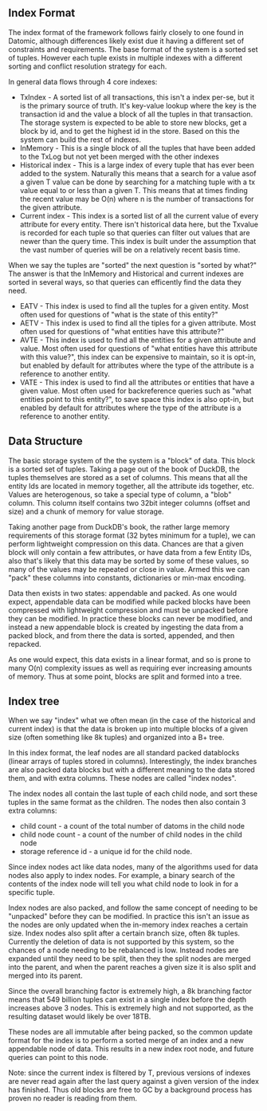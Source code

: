 ﻿---
hide:
  - toc
---

## Index Format

The index format of the framework follows fairly closely to one found in Datomic, although differences likely exist due it having
a different set of constraints and requirements. The base format of the system is a sorted set of tuples. However each tuple
exists in multiple indexes with a different sorting and conflict resolution strategy for each.

In general data flows through 4 core indexes:

* TxIndex - A sorted list of all transactions, this isn't a index per-se, but it is the primary source of truth. It's key-value lookup where
the key is the transaction id and the value a block of all the tuples in that transaction. The storage system is expected to be able to
store new blocks, get a block by id, and to get the highest id in the store. Based on this the system can build the rest of indexes.
* InMemory - This is a single block of all the tuples that have been added to the TxLog but not yet been merged with the other indexes
* Historical index - This is a large index of every tuple that has ever been added to the system. Naturally this means that a search for a value
asof a given T value can be done by searching for a matching tuple with a tx value equal to or less than a given T. This means that
at times finding the recent value may be O(n) where n is the number of transactions for the given attribute.
* Current index - This index is a sorted list of all the current value of every attribute for every entity. There isn't historical data here,
but the Txvalue is recorded for each tuple so that queries can filter out values that are newer than the query time. This index is built
under the assumption that the vast number of queries will be on a relatively recent basis time.

When we say the tuples are "sorted" the next question is "sorted by what?" The answer is that the InMemory and Historical and current
indexes are sorted in several ways, so that queries can efficently find the data they need.

* EATV - This index is used to find all the tuples for a given entity. Most often used for questions of "what is the state of this entity?"
* AETV - This index is used to find all the tiples for a given attribute. Most often used for questions of "what entities have this attribute?"
* AVTE - This index is used to find all the entities for a given attribute and value. Most often used for questions of "what entities have this attribute with this value?", this index
can be expensive to maintain, so it is opt-in, but enabled by default for attributes where the type of the attribute is a reference to another entity.
* VATE - This index is used to find all the attributes or entities that have a given value. Most often used for backreference queries such as "what entities point to this entity?", to save space
this index is also opt-in, but enabled by default for attributes where the type of the attribute is a reference to another entity.

## Data Structure

The basic storage system of the the system is a "block" of data. This block is a sorted set
of tuples. Taking a page out of the book of DuckDB, the tuples themselves are stored as a set
of columns. This means that all the entity Ids are located in memory together, all the attribute
ids together, etc. Values are heterogenous, so take a special type of column, a "blob" column. This
column itself contains two 32bit integer columns (offset and size) and a chunk of memory for value storage.

Taking another page from DuckDB's book, the rather large memory requirements of this storage format (32 bytes minimum
for a tuple), we can perform lightweight compression on this data. Chances are that a given block will only contain
a few attributes, or have data from a few Entity IDs, also that's likely that this data may be sorted by some of these
values, so many of the values may be repeated or close in value. Armed this we can "pack" these columns into
constants, dictionaries or min-max encoding.

Data then exists in two states: appendable and packed. As one would expect, appendable data can be modified
while packed blocks have been compressed with lightweight compression and must be unpacked before they can be
modified. In practice these blocks can never be modified, and instead a new appendable block is created by ingesting
the data from a packed block, and from there the data is sorted, appended, and then repacked.

As one would expect, this data exists in a linear format, and so is prone to many O(n) complexity issues as well
as requiring ever increasing amounts of memory. Thus at some point, blocks are split and formed into a tree.


## Index tree
When we say "index" what we often mean (in the case of the historical and current index) is that the data is broken
up into multiple blocks of a given size (often something like 8k tuples) and organized into a B+ tree.

In this index format, the leaf nodes are all standard packed datablocks (linear arrays of tuples stored in columns).
Interestingly, the index branches are also packed data blocks but with a different meaning to the data stored them,
and with extra columns. These nodes are called "index nodes".

The index nodes all contain the last tuple of each child node, and sort these tuples in the same format as the children. The
nodes then also contain 3 extra columns:

* child count - a count of the total number of datoms in the child node
* child node count - a count of the number of child nodes in the child node
* storage reference id - a unique id for the child node.

Since index nodes act like data nodes, many of the algorithms used for data nodes also apply to index nodes. For example,
a binary search of the contents of the index node will tell you what child node to look in for a specific tuple.

Index nodes are also packed, and follow the same concept of needing to be "unpacked" before they can be modified. In practice
this isn't an issue as the nodes are only updated when the in-memory index reaches a certain size. Index nodes also split
after a certain branch size, often 8k tuples. Currently the deletion of data is not supported by this system, so the chances
of a node needing to be rebalanced is low. Instead nodes are expanded until they need to be split, then they the split nodes are
merged into the parent, and when the parent reaches a given size it is also split and merged into its parent.

Since the overall branching factor is extremely high, a 8k branching factor means that 549 billion tuples
can exist in a single index before the depth increases above 3 nodes. This is extremely high and not supported, as the resulting
dataset would likely be over 18TB.

These nodes are all immutable after being packed, so the common update format for the index is to perform a sorted merge of an
index and a new appendable node of data. This results in a new index root node, and future queries can point to this node.

Note: since the current index is filtered by T, previous versions of indexes are never read again after the last query against
a given version of the index has finished. Thus old blocks are free to GC by a background process has proven no reader
is reading from them.













































